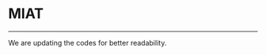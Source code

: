 # MIAT

-------------------------------------------------

We are updating the codes for better readability.
